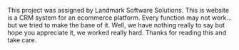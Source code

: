 This project was assigned by Landmark Software Solutions. 
This is website is a CRM system for an ecommerce platform.
Every function may not work... but we tried to make the base of it.
Well, we have nothing really to say but hope you appreciate it, we worked really hard.
Thanks for reading this and take care.
